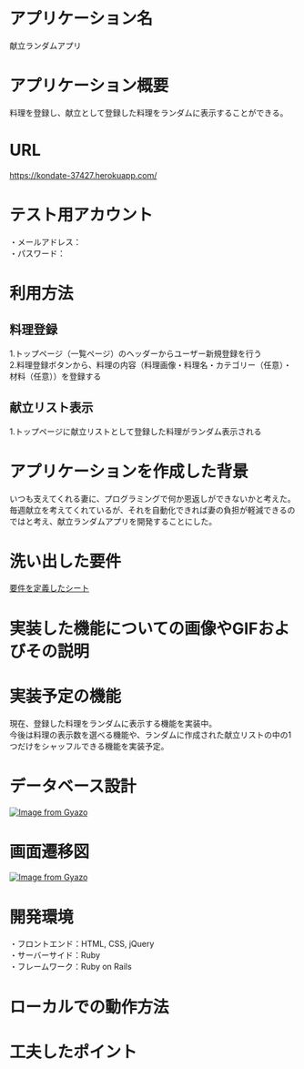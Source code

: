 # アプリケーション名
献立ランダムアプリ

# アプリケーション概要
料理を登録し、献立として登録した料理をランダムに表示することができる。
# URL
https://kondate-37427.herokuapp.com/  
# テスト用アカウント
・メールアドレス：  
・パスワード：
# 利用方法
## 料理登録
1.トップページ（一覧ページ）のヘッダーからユーザー新規登録を行う  
2.料理登録ボタンから、料理の内容（料理画像・料理名・カテゴリー（任意）・材料（任意））を登録する
## 献立リスト表示
1.トップページに献立リストとして登録した料理がランダム表示される
# アプリケーションを作成した背景
いつも支えてくれる妻に、プログラミングで何か恩返しができないかと考えた。毎週献立を考えてくれているが、それを自動化できれば妻の負担が軽減できるのではと考え、献立ランダムアプリを開発することにした。
# 洗い出した要件
[要件を定義したシート](https://docs.google.com/spreadsheets/d/1UR9DD2WO1-waoPM30F4Ey6nfHtSKaI3y_M5lSEKrWBY/edit#gid=982722306)
# 実装した機能についての画像やGIFおよびその説明

# 実装予定の機能
現在、登録した料理をランダムに表示する機能を実装中。  
今後は料理の表示数を選べる機能や、ランダムに作成された献立リストの中の1つだけをシャッフルできる機能を実装予定。
# データベース設計
[![Image from Gyazo](https://i.gyazo.com/36b4ab330c9f1c9d48fddd77d7352cda.png)](https://gyazo.com/36b4ab330c9f1c9d48fddd77d7352cda)
# 画面遷移図
[![Image from Gyazo](https://i.gyazo.com/b5871a41d25044054376e111c0c67040.png)](https://gyazo.com/b5871a41d25044054376e111c0c67040)
# 開発環境
・フロントエンド：HTML, CSS, jQuery  
・サーバーサイド：Ruby  
・フレームワーク：Ruby on Rails  
# ローカルでの動作方法
# 工夫したポイント